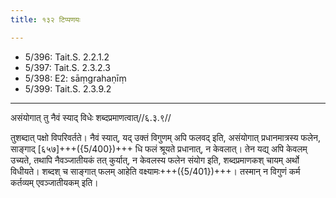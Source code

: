 ```yaml
---
title: १३२ टिप्पणयः

---
```

- 5/396: Tait.S. 2.2.1.2
- 5/397: Tait.S. 2.3.2.3
- 5/398: E2: sāṃgrahaṇīṃ
- 5/399: Tait.S. 2.3.9.2

____________________________________________


असंयोगात् तु नैवं स्याद् विधेः शब्दप्रमाणत्वात्//६.३.९//

तुशब्दात् पक्षो विपरिवर्तते। नैवं स्यात्, यद् उक्तं विगुणम् अपि फलवद् इति, असंयोगात् प्रधानमात्रस्य फलेन, साङ्गाद् [६५७]+++({5/400})+++ धि फलं श्रूयते प्रधानात्, न केवलात्। तेन यद्य् अपि केवलम् उच्यते, तथापि नैवञ्जातीयकं तत् कुर्यात्, न केवलस्य फलेन संयोग इति, शब्दप्रमाणकश् चायम् अर्थो विधीयते। शब्दश् च साङ्गात् फलम् आहेति वक्ष्यामः+++({5/401})+++। तस्मान् न विगुणं कर्म कर्तव्यम् एवञ्जातीयकम् इति।